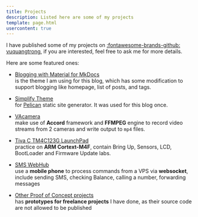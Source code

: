 ```yaml
---
title: Projects
description: Listed here are some of my projects
template: page.html
usercontent: true
---
```


I have published some of my projects on [:fontawesome-brands-github: vuquangtrong](https://github.com/vuquangtrong), if you are interested, feel free to ask me for more details.

Here are some featured ones:

* [Blogging with Material for MkDocs](https://github.com/vuquangtrong/mkdocs-material-blog) \
  is the theme I am using for this blog, which has some modification to support blogging like homepage, list of posts, and tags.

* [Simplify Theme](https://www.codeinsideout.com/simplify-theme/) \
  for [Pelican](https://docs.getpelican.com/) static site generator. It was used for this blog once.

* [VAcamera](https://github.com/vuquangtrong/vacamera) \
  make use of **Accord** framework and **FFMPEG** engine to record video streams from 2 cameras and write output to `mp4` files.

* [Tiva C TM4C123G LaunchPad](https://github.com/vuquangtrong/tiva-c) \
  practice on **ARM Cortext-M4F**, contain Bring Up, Sensors, LCD, BootLoader and Firmware Update labs.

* [SMS WebHub](https://github.com/vuquangtrong/smswebhub) \
  use a **mobile phone** to process commands from a VPS via **websocket**, include sending SMS, checking Balance, calling a number, forwarding messages

* [Other Proof of Concept projects](https://github.com/vuquangtrong/PoC) \
  has **prototypes for freelance projects** I have done, as their source code are not allowed to be published
